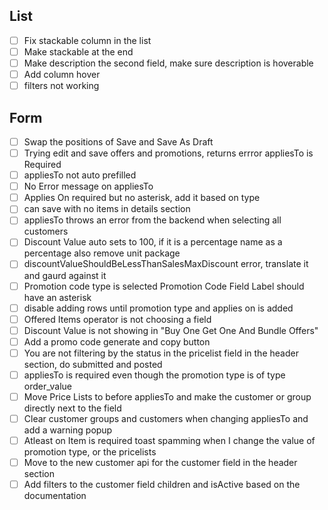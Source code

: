 ## List
- [ ] Fix stackable  column in the list
- [ ] Make stackable at the end 
- [ ] Make description the second field, make sure description is hoverable 
- [ ] Add column hover
- [ ] filters not working

## Form
- [ ] Swap the positions of Save and Save As Draft
- [ ] Trying edit and save offers and promotions, returns errror appliesTo is Required
- [ ] appliesTo not auto prefilled 
- [ ] No Error message on appliesTo
- [ ] Applies On required but no asterisk, add it based on type
- [ ] can save with no items in details section
- [ ] appliesTo throws an error from the backend when selecting all customers 
- [ ] Discount Value auto sets to 100, if it is a percentage name as a percentage also remove unit package
- [ ] discountValueShouldBeLessThanSalesMaxDiscount error, translate it and gaurd against it
- [ ] Promotion code type is selected Promotion Code Field Label should have an asterisk 
- [ ] disable adding rows until promotion type and applies on is added
- [ ] Offered Items operator is not choosing a field
- [ ] Discount Value is not showing in "Buy One Get One And Bundle Offers"
- [ ] Add a promo code generate and copy button
- [ ] You are not filtering by the status in the pricelist field in the header section, do submitted and posted
- [ ] appliesTo is required even though the promotion type is of type order_value
- [ ] Move Price Lists to before appliesTo and make the customer or group directly next to the field
- [ ] Clear customer groups and customers when changing appliesTo and add a warning popup
- [ ] Atleast on Item is required toast spamming when I change the value of promotion type, or the pricelists
- [ ] Move to the new customer api for the customer field in the header section
- [ ] Add filters to the customer field children and isActive based on the documentation